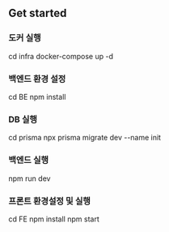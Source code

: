 ## Get started
### 도커 실행
cd infra
docker-compose up -d

### 백엔드 환경 설정
cd BE
npm install

### DB 실행
cd prisma
npx prisma migrate dev --name init

### 백엔드 실행
npm run dev

### 프론트 환경설정 및 실행
cd FE
npm install
npm start

